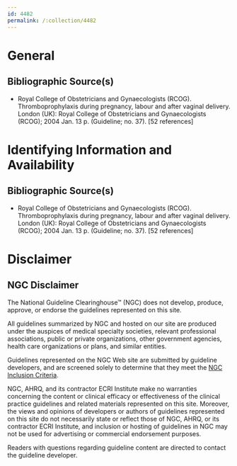 ```yaml
---
id: 4482
permalink: /:collection/4482
---
```


# General

## Bibliographic Source(s)

- Royal College of Obstetricians and Gynaecologists (RCOG). Thromboprophylaxis during pregnancy, labour and after vaginal delivery. London (UK): Royal College of Obstetricians and Gynaecologists (RCOG); 2004 Jan. 13 p. (Guideline; no. 37). [52 references]

# Identifying Information and Availability

## Bibliographic Source(s)

- Royal College of Obstetricians and Gynaecologists (RCOG). Thromboprophylaxis during pregnancy, labour and after vaginal delivery. London (UK): Royal College of Obstetricians and Gynaecologists (RCOG); 2004 Jan. 13 p. (Guideline; no. 37). [52 references]

# Disclaimer

## NGC Disclaimer

The National Guideline Clearinghouse™ (NGC) does not develop, produce, approve, or endorse the guidelines represented on this site.

All guidelines summarized by NGC and hosted on our site are produced under the auspices of medical specialty societies, relevant professional associations, public or private organizations, other government agencies, health care organizations or plans, and similar entities.

Guidelines represented on the NGC Web site are submitted by guideline developers, and are screened solely to determine that they meet the [NGC Inclusion Criteria](/help-and-about/summaries/inclusion-criteria).

NGC, AHRQ, and its contractor ECRI Institute make no warranties concerning the content or clinical efficacy or effectiveness of the clinical practice guidelines and related materials represented on this site. Moreover, the views and opinions of developers or authors of guidelines represented on this site do not necessarily state or reflect those of NGC, AHRQ, or its contractor ECRI Institute, and inclusion or hosting of guidelines in NGC may not be used for advertising or commercial endorsement purposes.

Readers with questions regarding guideline content are directed to contact the guideline developer.

